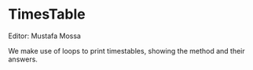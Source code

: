 # TimesTable

Editor: Mustafa Mossa

We make use of loops to print timestables, showing the method and their answers.
